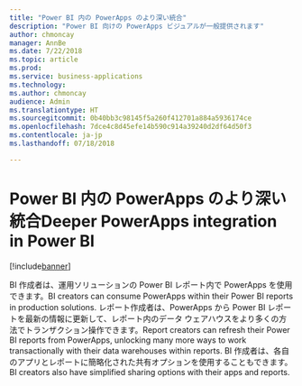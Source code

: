 ```yaml
---
title: "Power BI 内の PowerApps のより深い統合"
description: "Power BI 向けの PowerApps ビジュアルが一般提供されます"
author: chmoncay
manager: AnnBe
ms.date: 7/22/2018
ms.topic: article
ms.prod: 
ms.service: business-applications
ms.technology: 
ms.author: chmoncay
audience: Admin
ms.translationtype: HT
ms.sourcegitcommit: 0b40bb3c98145f5a260f412701a884a5936174ce
ms.openlocfilehash: 7dce4c8d45efe14b590c914a39240d2df64d50f3
ms.contentlocale: ja-jp
ms.lasthandoff: 07/18/2018

---
```

# <a name="deeper-powerapps-integration-in-power-bi"></a><span data-ttu-id="3ed39-103">Power BI 内の PowerApps のより深い統合</span><span class="sxs-lookup"><span data-stu-id="3ed39-103">Deeper PowerApps integration in Power BI</span></span>


[!include[banner](../../includes/banner.md)]

<span data-ttu-id="3ed39-104">BI 作成者は、運用ソリューションの Power BI レポート内で PowerApps を使用できます。</span><span class="sxs-lookup"><span data-stu-id="3ed39-104">BI creators can consume PowerApps within their Power BI reports in production solutions.</span></span> <span data-ttu-id="3ed39-105">レポート作成者は、PowerApps から Power BI レポートを最新の情報に更新して、レポート内のデータ ウェアハウスをより多くの方法でトランザクション操作できます。</span><span class="sxs-lookup"><span data-stu-id="3ed39-105">Report creators can refresh their Power BI reports from PowerApps, unlocking many more ways to work transactionally with their data warehouses within reports.</span></span>  <span data-ttu-id="3ed39-106">BI 作成者は、各自のアプリとレポートに簡略化された共有オプションを使用することもできます。</span><span class="sxs-lookup"><span data-stu-id="3ed39-106">BI creators also have simplified sharing options with their apps and reports.</span></span>

